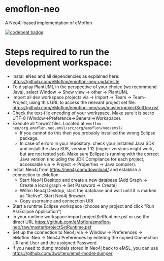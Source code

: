 # emoflon-neo
A Neo4j-based implementation of eMoflon

[![codebeat badge](https://codebeat.co/badges/3c0e1804-9cfb-4551-ac76-6456a2e06c6d)](https://codebeat.co/projects/github-com-emoflon-emoflon-neo-master)

# Steps required to run the development workspace:
- Install eNeo and all dependencies as explained here: https://github.com/eMoflon/emoflon-neo-updatesite
- To display PlantUML in the perspective of your choice (we recommend Java), select Window -> Show view -> other -> PlantUML
- Import all dev workspace projects via -> Import -> Team -> Team-Project, using this URL to access the relevant project set file: https://github.com/eMoflon/emoflon-neo/raw/master/projectSetDev.psf
- Check the text-file encoding of your workspace. Make sure it is set to UTF-8 (Window->Preference->General->Workspace).
- Execute all \*.mwe2 files. Located at `emoflon-neo/org.emoflon.neo.emsl/src/org/emoflon/neo/emsl/`
  * If you cannot do this then you probably installed the wrong Eclipse package.
  * In case of errors in your repository: check your installed Java SDK and install the Java SDK, version 1.12 (higher versions might work, but are not tested yet). Make sure Eclipse is running with the correct Java version (including the JDK Compliance for each project, accessable via -> Project -> Properties -> Java compiler). 
- Install Neo4j from https://neo4j.com/download/ and establish a connection to eMoflon:
  * Start Neo4j Desktop and create a new database (Add Graph -> Create a local graph -> Set Password -> Create)
  * Within Neo4j Desktop, start the database and wait until it is marked as "Active". Start Neo4j Browser.
  * Copy username and connection URI
- Start a runtime Eclipse workspace (choose any project and click "Run As/Eclipse Application")
- In your runtime workspace import projectSetRuntime.psf or use the direct URL https://github.com/eMoflon/emoflon-neo/raw/master/projectSetRuntime.psf
- Set up the connection to Neo4j via -> Window -> Preferences -> eMoflon::Neo -> Neo4J Preferences by entering the copied Connection URI and User and the assigned Password.
- If you need to dump models stored in Neo4j back to eMSL, you can use https://github.com/dwolters/emsl-model-dumper
